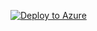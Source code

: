 [![Deploy to Azure](https://aka.ms/deploytoazurebutton)](https://portal.azure.com/#create/Microsoft.Template/uri/https%3A%2F%2Fraw.githubusercontent.com%2Fgho9o9%2FSynapseHandsOn%2Fmain%2Fresource%2Fdeploy%2Fazuredeploy_realtime.json)